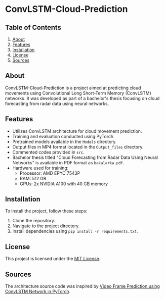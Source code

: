 # ConvLSTM-Cloud-Prediction

## Table of Contents

1. [About](#about)
2. [Features](#features)
3. [Installation](#installation)
4. [License](#license)
5. [Sources](#sources)

## About

ConvLSTM-Cloud-Prediction is a project aimed at predicting cloud movements using Convolutional Long Short-Term Memory (ConvLSTM) networks. It was developed as part of a bachelor's thesis focusing on cloud forecasting from radar data using neural networks.

## Features

- Utilizes ConvLSTM architecture for cloud movement prediction.
- Training and evaluation conducted using PyTorch.
- Pretrained models available in the `Models` directory.
- Output files in MP4 format located in the `Output_files` directory.
- Commented codes provided in `src`.
- Bachelor thesis titled "Cloud Forecasting from Radar Data Using Neural Networks" is available in PDF format as `bakalarka.pdf`.
- Hardware used for training: 
  - Processor: AMD EPYC 7543P
  - RAM: 512 GB
  - GPUs: 2x NVIDIA A100 with 40 GB memory

## Installation

To install the project, follow these steps:

1. Clone the repository.
2. Navigate to the project directory.
3. Install dependencies using `pip install -r requirements.txt`.


## License

This project is licensed under the [MIT License](LICENSE).

## Sources

The architecture source code was inspired by [Video Frame Prediction using ConvLSTM Network in PyTorch](https://sladewinter.medium.com/video-frame-prediction-using-convlstm-network-in-pytorch-b5210a6ce582).
